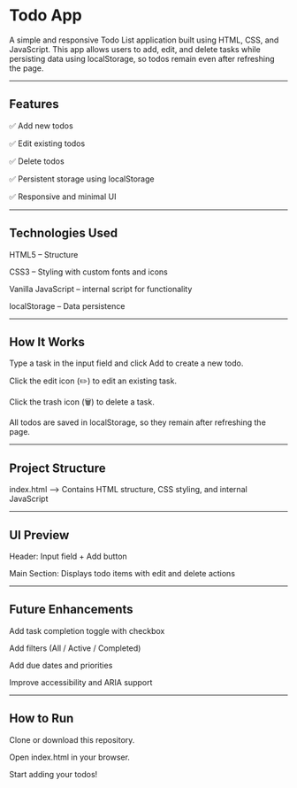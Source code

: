 <h1>Todo App</h1>

A simple and responsive Todo List application built using HTML, CSS, and JavaScript. This app allows users to add, edit, and delete tasks while persisting data using localStorage, so todos remain even after refreshing the page.

<hr>

<h2>Features</h2>

✅ Add new todos

✅ Edit existing todos

✅ Delete todos

✅ Persistent storage using localStorage

✅ Responsive and minimal UI

<hr>

<h2>Technologies Used</h2>

HTML5 – Structure

CSS3 – Styling with custom fonts and icons

Vanilla JavaScript – internal script for functionality

localStorage – Data persistence

<hr>

<h2>How It Works</h2>

Type a task in the input field and click Add to create a new todo.

Click the edit icon (✏️) to edit an existing task.

Click the trash icon (🗑️) to delete a task.

All todos are saved in localStorage, so they remain after refreshing the page.

<hr>

<h2>Project Structure</h2>

index.html   --> Contains HTML structure, CSS styling, and internal JavaScript

<hr>


<h2>UI Preview</h2>

Header: Input field + Add button

Main Section: Displays todo items with edit and delete actions

<hr>

<h2>Future Enhancements</h2>

 Add task completion toggle with checkbox

 Add filters (All / Active / Completed)

 Add due dates and priorities

 Improve accessibility and ARIA support

<hr>

<h2>How to Run</h2>

Clone or download this repository.

Open index.html in your browser.

Start adding your todos!
